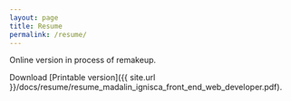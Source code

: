 ```yaml
---
layout: page
title: Resume
permalink: /resume/
---
```

Online version in process of remakeup.

Download [Printable version]({{ site.url }}/docs/resume/resume_madalin_ignisca_front_end_web_developer.pdf).
